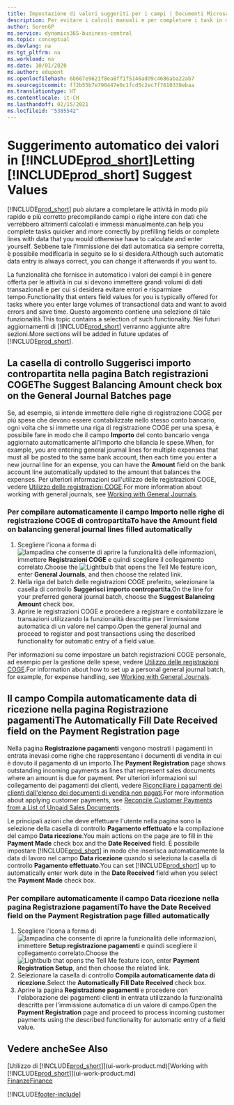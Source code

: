 ```yaml
---
title: Impostazione di valori suggeriti per i campi | Documenti Microsoft
description: Per evitare i calcoli manuali e per completare i task in modo rapido e accurato, è possibile impostare l'immissione automatica dei dati in modo che Business Central compili i campi selezionati.
author: SorenGP
ms.service: dynamics365-business-central
ms.topic: conceptual
ms.devlang: na
ms.tgt_pltfrm: na
ms.workload: na
ms.date: 10/01/2020
ms.author: edupont
ms.openlocfilehash: 6b667e9621f8ea8ff1f5146add9c4686aba22ab7
ms.sourcegitcommit: ff2b55b7e790447e0c1fcd5c2ec7f7610338ebaa
ms.translationtype: HT
ms.contentlocale: it-CH
ms.lasthandoff: 02/15/2021
ms.locfileid: "5385542"
---
```

# <a name="letting-prod_short-suggest-values"></a><span data-ttu-id="1ece1-103">Suggerimento automatico dei valori in [!INCLUDE[prod_short](includes/prod_short.md)]</span><span class="sxs-lookup"><span data-stu-id="1ece1-103">Letting [!INCLUDE[prod_short](includes/prod_short.md)] Suggest Values</span></span>
[!INCLUDE[prod_short](includes/prod_short.md)] <span data-ttu-id="1ece1-104">può aiutare a completare le attività in modo più rapido e più corretto precompilando campi o righe intere con dati che verrebbero altrimenti calcolati e immessi manualmente.</span><span class="sxs-lookup"><span data-stu-id="1ece1-104">can help you complete tasks quicker and more correctly by prefilling fields or complete lines with data that you would otherwise have to calculate and enter yourself.</span></span> <span data-ttu-id="1ece1-105">Sebbene tale l'immissione dei dati automatica sia sempre corretta, è possibile modificarla in seguito se lo si desidera.</span><span class="sxs-lookup"><span data-stu-id="1ece1-105">Although such automatic data entry is always correct, you can change it afterwards if you want to.</span></span>

<span data-ttu-id="1ece1-106">La funzionalità che fornisce in automatico i valori dei campi è in genere offerta per le attività in cui si devono immettere grandi volumi di dati transazionali e per cui si desidera evitare errori e risparmiare tempo.</span><span class="sxs-lookup"><span data-stu-id="1ece1-106">Functionality that enters field values for you is typically offered for tasks where you enter large volumes of transactional data and want to avoid errors and save time.</span></span> <span data-ttu-id="1ece1-107">Questo argomento contiene una selezione di tale funzionalità.</span><span class="sxs-lookup"><span data-stu-id="1ece1-107">This topic contains a selection of such functionality.</span></span> <span data-ttu-id="1ece1-108">Nei futuri aggiornamenti di [!INCLUDE[prod_short](includes/prod_short.md)] verranno aggiunte altre sezioni.</span><span class="sxs-lookup"><span data-stu-id="1ece1-108">More sections will be added in future updates of [!INCLUDE[prod_short](includes/prod_short.md)].</span></span>

## <a name="the-suggest-balancing-amount-check-box-on-the-general-journal-batches-page"></a><span data-ttu-id="1ece1-109">La casella di controllo **Suggerisci importo contropartita** nella pagina **Batch registrazioni COGE**</span><span class="sxs-lookup"><span data-stu-id="1ece1-109">The **Suggest Balancing Amount** check box on the **General Journal Batches** page</span></span>
<span data-ttu-id="1ece1-110">Se, ad esempio, si intende immettere delle righe di registrazione COGE per più spese che devono essere contabilizzate nello stesso conto bancario, ogni volta che si immette una riga di registrazione COGE per una spesa, è possibile fare in modo che il campo **Importo** del conto bancario venga aggiornato automaticamente all'importo che bilancia le spese.</span><span class="sxs-lookup"><span data-stu-id="1ece1-110">When, for example, you are entering general journal lines for multiple expenses that must all be posted to the same bank account, then each time you enter a new journal line for an expense, you can have the **Amount** field on the bank account line automatically updated to the amount that balances the expenses.</span></span> <span data-ttu-id="1ece1-111">Per ulteriori informazioni sull'utilizzo delle registrazioni COGE, vedere [Utilizzo delle registrazioni COGE](ui-work-general-journals.md).</span><span class="sxs-lookup"><span data-stu-id="1ece1-111">For more information about working with general journals, see [Working with General Journals](ui-work-general-journals.md).</span></span>

### <a name="to-have-the-amount-field-on-balancing-general-journal-lines-filled-automatically"></a><span data-ttu-id="1ece1-112">Per compilare automaticamente il campo **Importo** nelle righe di registrazione COGE di contropartita</span><span class="sxs-lookup"><span data-stu-id="1ece1-112">To have the **Amount** field on balancing general journal lines filled automatically</span></span>
1. <span data-ttu-id="1ece1-113">Scegliere l'icona a forma di ![lampadina che consente di aprire la funzionalità delle informazioni](media/ui-search/search_small.png "Informazioni sull'operazione che si desidera eseguire"), immettere **Registrazioni COGE** e quindi scegliere il collegamento correlato.</span><span class="sxs-lookup"><span data-stu-id="1ece1-113">Choose the ![Lightbulb that opens the Tell Me feature](media/ui-search/search_small.png "Tell me what you want to do") icon, enter **General Journals**, and then choose the related link.</span></span>
2. <span data-ttu-id="1ece1-114">Nella riga del batch delle registrazioni COGE preferito, selezionare la casella di controllo **Suggerisci importo contropartita**.</span><span class="sxs-lookup"><span data-stu-id="1ece1-114">On the line for your preferred general journal batch, choose the **Suggest Balancing Amount** check box.</span></span>
3. <span data-ttu-id="1ece1-115">Aprire le registrazioni COGE e procedere a registrare e contabilizzare le transazioni utilizzando la funzionalità descritta per l'immissione automatica di un valore nel campo.</span><span class="sxs-lookup"><span data-stu-id="1ece1-115">Open the general journal and proceed to register and post transactions using the described functionality for automatic entry of a field value.</span></span>       

<span data-ttu-id="1ece1-116">Per informazioni su come impostare un batch registrazioni COGE personale, ad esempio per la gestione delle spese, vedere [Utilizzo delle registrazioni COGE](ui-work-general-journals.md).</span><span class="sxs-lookup"><span data-stu-id="1ece1-116">For information about how to set up a personal general journal batch, for example, for expense handling, see [Working with General Journals](ui-work-general-journals.md).</span></span>

## <a name="the-automatically-fill-date-received-field-on-the-payment-registration-page"></a><span data-ttu-id="1ece1-117">Il campo **Compila automaticamente data di ricezione** nella pagina **Registrazione pagamenti**</span><span class="sxs-lookup"><span data-stu-id="1ece1-117">The **Automatically Fill Date Received** field on the **Payment Registration** page</span></span>
<span data-ttu-id="1ece1-118">Nella pagina **Registrazione pagamenti** vengono mostrati i pagamenti in entrata inevasi come righe che rappresentano i documenti di vendita in cui è dovuto il pagamento di un importo.</span><span class="sxs-lookup"><span data-stu-id="1ece1-118">The **Payment Registration** page shows outstanding incoming payments as lines that represent sales documents where an amount is due for payment.</span></span> <span data-ttu-id="1ece1-119">Per ulteriori informazioni sul collegamento dei pagamenti dei clienti, vedere [Riconciliare i pagamenti dei clienti dall'elenco dei documenti di vendita non pagati](receivables-how-reconcile-customer-payments-list-unpaid-sales-documents.md).</span><span class="sxs-lookup"><span data-stu-id="1ece1-119">For more information about applying customer payments, see [Reconcile Customer Payments from a List of Unpaid Sales Documents](receivables-how-reconcile-customer-payments-list-unpaid-sales-documents.md).</span></span>

<span data-ttu-id="1ece1-120">Le principali azioni che deve effettuare l'utente nella pagina sono la selezione della casella di controllo **Pagamento effettuato** e la compilazione del campo **Data ricezione**.</span><span class="sxs-lookup"><span data-stu-id="1ece1-120">You main actions on the page are to fill in the **Payment Made** check box and the **Date Received** field.</span></span> <span data-ttu-id="1ece1-121">È possibile impostare [!INCLUDE[prod_short](includes/prod_short.md)] in modo che inserisca automaticamente la data di lavoro nel campo **Data ricezione** quando si seleziona la casella di controllo **Pagamento effettuato**.</span><span class="sxs-lookup"><span data-stu-id="1ece1-121">You can set [!INCLUDE[prod_short](includes/prod_short.md)] up to automatically enter work date in the **Date Received** field when you select the **Payment Made** check box.</span></span>

### <a name="to-have-the-date-received-field-on-the-payment-registration-page-filled-automatically"></a><span data-ttu-id="1ece1-122">Per compilare automaticamente il campo **Data ricezione** nella pagina **Registrazione pagamenti**</span><span class="sxs-lookup"><span data-stu-id="1ece1-122">To have the **Date Received** field on the **Payment Registration** page filled automatically</span></span>
1. <span data-ttu-id="1ece1-123">Scegliere l'icona a forma di ![lampadina che consente di aprire la funzionalità delle informazioni](media/ui-search/search_small.png "Informazioni sull'operazione che si desidera eseguire"), immettere **Setup registrazione pagamenti** e quindi scegliere il collegamento correlato.</span><span class="sxs-lookup"><span data-stu-id="1ece1-123">Choose the ![Lightbulb that opens the Tell Me feature](media/ui-search/search_small.png "Tell me what you want to do") icon, enter **Payment Registration Setup**, and then choose the related link.</span></span>
2. <span data-ttu-id="1ece1-124">Selezionare la casella di controllo **Compila automaticamente data di ricezione**.</span><span class="sxs-lookup"><span data-stu-id="1ece1-124">Select the **Automatically Fill Date Received** check box.</span></span>
3. <span data-ttu-id="1ece1-125">Aprire la pagina **Registrazione pagamenti** e procedere con l'elaborazione dei pagamenti clienti in entrata utilizzando la funzionalità descritta per l'immissione automatica di un valore di campo.</span><span class="sxs-lookup"><span data-stu-id="1ece1-125">Open the **Payment Registration** page and proceed to process incoming customer payments using the described functionality for automatic entry of a field value.</span></span>

## <a name="see-also"></a><span data-ttu-id="1ece1-126">Vedere anche</span><span class="sxs-lookup"><span data-stu-id="1ece1-126">See Also</span></span>
<span data-ttu-id="1ece1-127">[Utilizzo di [!INCLUDE[prod_short](includes/prod_short.md)]](ui-work-product.md)</span><span class="sxs-lookup"><span data-stu-id="1ece1-127">[Working with [!INCLUDE[prod_short](includes/prod_short.md)]](ui-work-product.md)</span></span>  
[<span data-ttu-id="1ece1-128">Finanze</span><span class="sxs-lookup"><span data-stu-id="1ece1-128">Finance</span></span>](finance.md)


[!INCLUDE[footer-include](includes/footer-banner.md)]
